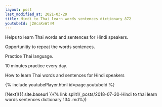 ```yaml
---
layout: post
last_modified_at: 2021-03-29
title: Hindi to Thai learn words sentences dictionary 872 
youtubeId: j2AcaXvWtrM
---
```

 
 
Helps to learn Thai words and sentences for Hindi speakers.

Opportunitiy to repeat the words sentences. 

Practice Thai language. 
 
10 minutes practice every day. 
 
How to learn Thai words and sentences for Hindi speakers 
 
{% include youtubePlayer.html id=page.youtubeId %}
 
 
[Next]({{ site.baseurl }}{% link  split1/_posts/2018-07-30-Hindi to thai learn words sentences dictionary 134 .md%})
 
